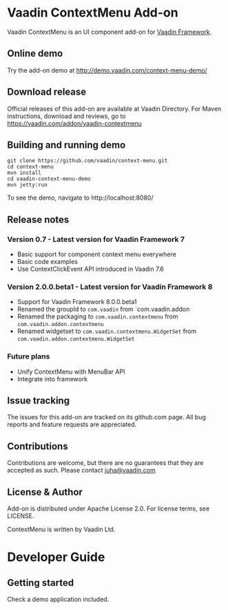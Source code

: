 # Vaadin ContextMenu Add-on 

Vaadin ContextMenu is an UI component add-on for [Vaadin Framework](https://github.com/vaadin/framework).

## Online demo

Try the add-on demo at http://demo.vaadin.com/context-menu-demo/

## Download release

Official releases of this add-on are available at Vaadin Directory. For Maven instructions, download and reviews, go to https://vaadin.com/addon/vaadin-contextmenu

## Building and running demo

    git clone https://github.com/vaadin/context-menu.git
    cd context-menu
    mvn install
    cd vaadin-context-menu-demo
    mvn jetty:run

To see the demo, navigate to http://localhost:8080/

## Release notes

### Version 0.7 - Latest version for Vaadin Framework 7
 - Basic support for component context menu everywhere
 - Basic code examples
 - Use ContextClickEvent API introduced in Vaadin 7.6
 
### Version 2.0.0.beta1 - Latest version for Vaadin Framework 8
 - Support for Vaadin Framework 8.0.0.beta1
 - Renamed the groupId to `com.vaadin` from `com.vaadin.addon
 - Renamed the packaging to `com.vaadin.contextmenu` from `com.vaadin.addon.contextmenu`
 - Renamed widgetset to `com.vaadin.contextmenu.WidgetSet` from `com.vaadin.addon.contextmenu.WidgetSet`

### Future plans
- Unify ContextMenu with MenuBar API
- Integrate into framework

## Issue tracking

The issues for this add-on are tracked on its github.com page. All bug reports and feature requests are appreciated. 

## Contributions

Contributions are welcome, but there are no guarantees that they are accepted as such.
Please contact juha@vaadin.com

## License & Author

Add-on is distributed under Apache License 2.0. For license terms, see LICENSE.

ContextMenu is written by Vaadin Ltd.

# Developer Guide

## Getting started

Check a demo application included.

